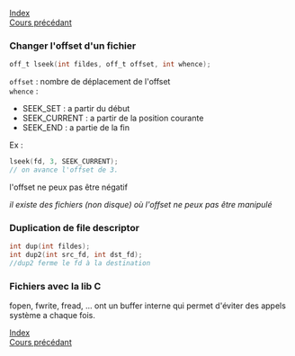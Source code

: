 [Index](./index.md)  
[Cours précédant](./cours_3.md)

### Changer l'offset d'un fichier

```c
off_t lseek(int fildes, off_t offset, int whence);
```
`offset` : nombre de déplacement de l'offset   
`whence` :
- SEEK_SET : a partir du début
- SEEK_CURRENT : a partir de la position courante
- SEEK_END : a partie de la fin

Ex :
```c
lseek(fd, 3, SEEK_CURRENT);
// on avance l'offset de 3.
```
l'offset ne peux pas être négatif

*il existe des fichiers (non disque) où l'offset ne peux pas être manipulé*

### Duplication de file descriptor

```c
int dup(int fildes);
int dup2(int src_fd, int dst_fd);
//dup2 ferme le fd à la destination
```

### Fichiers avec la lib C

fopen, fwrite, fread, ... ont un buffer interne qui permet d'éviter des appels système a chaque fois.

[Index](./index.md)  
[Cours précédant](./cours_3.md)
